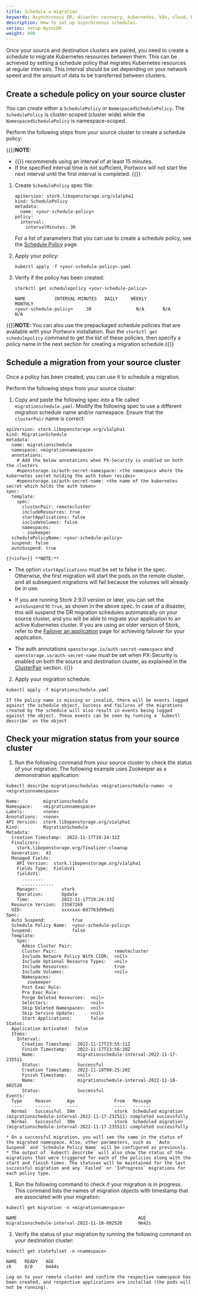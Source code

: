 ```yaml
---
title: Schedule a migration
keywords: Asynchronous DR, disaster recovery, kubernetes, k8s, cloud, backup, restore, snapshot, migration
description: How to set up asynchronous schedules.
series: setup-AysncDR
weight: 400
---
```


Once your source and destination clusters are paired, you need to create a schedule to migrate Kubernetes resources between them. This can be achieved by setting a schedule policy that migrates Kubernetes resources at regular intervals. This interval should be set depending on your network speed and the amount of data to be transferred between clusters.


## Create a schedule policy on your source cluster

You can create either a `SchedulePolicy` or `NamespacedSchedulePolicy`. The `SchedulePolicy` is cluster-scoped (cluster wide) while the `NamespacedSchedulePolicy` is namespace-scoped.

Perform the following steps from your source cluster to create a schedule policy: 


{{<info>}}**NOTE:**

* {{<companyName>}} recommends using an interval of at least 15 minutes.
* If the specified interval time is not sufficient, Portworx will not start the next interval until the first interval is completed.
{{</info>}}


1. Create `SchedulePolicy` spec file:

    ```text
    apiVersion: stork.libopenstorage.org/v1alpha1
    kind: SchedulePolicy
    metadata:
      name: <your-schedule-policy>
    policy:
      interval:
        intervalMinutes: 30
    ```

    For a list of parameters that you can use to create a schedule policy, see the [Schedule Policy](/reference/crd/schedule-policy/) page.

2. Apply your policy:

    ```text
    kubectl apply -f <your-schedule-policy>.yaml
    ```

3. Verify if the policy has been created:

    ```text
    storkctl get schedulepolicy <your-schedule-policy>
    ```

    ```output
    NAME           INTERVAL-MINUTES   DAILY     WEEKLY             MONTHLY
    <your-schedule-policy>     30                 N/A       N/A                N/A
    ```
{{<info>}}**NOTE:** You can also use the prepackaged schedule policies that are available with your Portworx installation. Run the `storkctl get schedulepolicy` command to get the list of these policies, then specify a policy name in the next section for creating a migration schedule.{{</info>}}

## Schedule a migration from your source cluster

Once a policy has been created, you can use it to schedule a migration.

Perform the following steps from your source cluster:


1. Copy and paste the following spec into a file called `migrationschedule.yaml`. Modify the following spec to use a different migration schedule name and/or namespace. Ensure that the `clusterPair` name is correct:

  ```text
  apiVersion: stork.libopenstorage.org/v1alpha1
  kind: MigrationSchedule
  metadata:
    name: migrationschedule
    namespace: <migrationnamespace>
    annotations:
      # Add the below annotations when PX-Security is enabled on both the clusters
      #openstorage.io/auth-secret-namespace: <the namespace where the kubernetes secret holding the auth token resides>
      #openstorage.io/auth-secret-name: <the name of the kubernetes secret which holds the auth token>
  spec:
    template:
      spec:
        clusterPair: remotecluster
        includeResources: true
        startApplications: false
        includeVolumes: false
        namespaces:
        - zookeeper
    schedulePolicyName: <your-schedule-policy>
    suspend: false
    autoSuspend: true
  ```
  

    {{<info>}} **NOTE:**

* The option `startApplications` must be set to false in the spec. Otherwise, the first migration will start the pods on the remote cluster, and all subsequent migrations will fail because the volumes will already be in use.

* If you are running Stork 2.9.0 version or later, you can set the `autoSuspend` to `true`, as shown in the above spec. In case of a disaster, this will suspend the DR migration schedules automatically on your source cluster, and you will be able to migrate your application to an active Kubernetes cluster. If you are using an older version of Stork, refer to the [Failover an application](/operations/operate-kubernetes/disaster-recovery/async-dr/failover-app) page for achieving failover for your application.

* The auth annotations `openstorage.io/auth-secret-namespace` and `openstorage.io/auth-secret-name` must be set when PX-Security is enabled on both the source and destination cluster, as explained in the [ClusterPair](/operations/operate-kubernetes/disaster-recovery/async-dr/generate-apply-clusterpair/#generate-a-clusterpair-spec-on-the-destination-cluster) section.
    {{</info>}}


2. Apply your migration schedule:

  ```text
  kubectl apply -f migrationschedule.yaml
  ```
    If the policy name is missing or invalid, there will be events logged against the schedule object. Success and failures of the migrations created by the schedule will also result in events being logged against the object. These events can be seen by running a `kubectl describe` on the object

## Check your migration status from your source cluster

1. Run the following command from your source cluster to check the status of your migration. The following example uses Zookeeper as a demonstration application:

  ```text
  kubectl describe migrationschedules <migrationschedule-name> -n <migrationnamespace>
  ```

  ```output
  Name:         migrationschedule
  Namespace:    <migrationnamespace>
  Labels:       <none>
  Annotations:  <none>
  API Version:  stork.libopenstorage.org/v1alpha1
  Kind:         MigrationSchedule
  Metadata:
    Creation Timestamp:  2022-11-17T19:24:32Z
    Finalizers:
      stork.libopenstorage.org/finalizer-cleanup
    Generation:  43
    Managed Fields:
      API Version:  stork.libopenstorage.org/v1alpha1
      Fields Type:  FieldsV1
      fieldsV1:
        ........
        ............
      Manager:         stork
      Operation:       Update
      Time:            2022-11-17T19:24:33Z
    Resource Version:  23587269
    UID:               xxxxxxx-8d7763d99ed1
  Spec:
    Auto Suspend:          true
    Schedule Policy Name:  <your-schedule-policy>
    Suspend:               false
    Template:
      Spec:
        Admin Cluster Pair:                
        Cluster Pair:                      remotecluster
        Include Network Policy With CIDR:  <nil>
        Include Optional Resource Types:   <nil>
        Include Resources:                 true
        Include Volumes:                   <nil>
        Namespaces:
          zookeeper
        Post Exec Rule:           
        Pre Exec Rule:            
        Purge Deleted Resources:  <nil>
        Selectors:                <nil>
        Skip Deleted Namespaces:  <nil>
        Skip Service Update:      <nil>
        Start Applications:       false
  Status:
    Application Activated:  false
    Items:
      Interval:
        Creation Timestamp:  2022-11-17T23:55:11Z
        Finish Timestamp:    2022-11-17T23:56:39Z
        Name:                migrationschedule-interval-2022-11-17-235511
        Status:              Successful
        Creation Timestamp:  2022-11-18T00:25:20Z
        Finish Timestamp:    <nil>
        Name:                migrationschedule-interval-2022-11-18-002520
        Status:              Successful
  Events:
    Type     Reason      Age               From   Message
    ----     ------      ----              ----   -------
    Normal   Successful  59m               stork  Scheduled migration (migrationschedule-interval-2022-11-17-232511) completed successfully
    Normal   Successful  30m               stork  Scheduled migration (migrationschedule-interval-2022-11-17-235511) completed successfully
  ```
    * On a successful migration, you will see the same in the status of the migrated namespace. Also, other parameters, such as  `Auto Suspend` and `Schedule Policy Name` will be configured as previously.
    * The output of `kubectl describe` will also show the status of the migrations that were triggered for each of the policies along with the start and finish times. The statuses will be maintained for the last successful migration and any `Failed` or `InProgress` migrations for each policy type.

   
1. Run the following command to check if your migration is in progress. This command lists the names of migration objects with timestamp that are associated with your migration:

  ```text
  kubectl get migration -n <migrationnamespace>
  ```

  ```output
  NAME                                              AGE
  migrationschedule-interval-2022-11-18-002520      9m42s
  ```

1. Verify the status of your migration by running the following command on your destination cluster:


  ```text
  kubectl get statefulset -n <namespace>
  ```
  ```output
  NAME   READY   AGE
  zk     0/0     6m44s
  ```
    Log on to your remote cluster and confirm the respective namespace has been created, and respective applications are installed (the pods will not be running).
   
 


